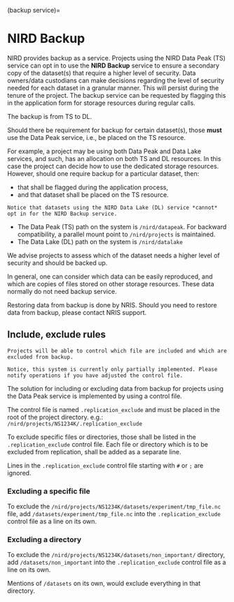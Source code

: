 (backup service)=



# NIRD Backup

NIRD provides backup as a service. Projects using the NIRD Data Peak (TS) service can opt in to use the **NIRD Backup** service to ensure a secondary copy of the dataset(s) that require a higher level of security. Data owners/data custodians can make decisions regarding the level of security needed for each dataset in a granular manner. This will persist during the tenure of the project. The backup service can be requested by flagging this in the application form for storage resources during regular calls.

The backup is from TS to DL.

Should there be requirement for backup for certain dataset(s), those **must** use the Data Peak service, i.e., be placed on the TS resource.

For example, a project may be using both Data Peak and Data Lake services, and such, has an allocation on both TS and DL resources. In this case the project can decide how to use the dedicated storage resources. However, should one require backup for a particular dataset, then: 
 
 - that shall be flagged during the application process,
 - and that dataset shall be placed on the TS resource.


```{note}
Notice that datasets using the NIRD Data Lake (DL) service *cannot* opt in for the NIRD Backup service.
```


- The Data Peak (TS) path on the system is `/nird/datapeak`. For backward compatibility, a parallel mount point to `/nird/projects` is maintained.
- The Data Lake (DL) path on the system is `/nird/datalake`

We advise projects to assess which of the dataset needs a higher level of 
security and should be backed up.

In general, one can consider which data can be easily reproduced, and which 
are copies of files stored on other storage resources. These data normally 
do not need backup service.


Restoring data from backup is done by NRIS. Should you need to restore data from backup, please contact NRIS support.


## Include, exclude rules
```{warning}
Projects will be able to control which file are included and which are excluded from backup.

Notice, this system is currently only partially implemented. Please notify operations if you have adjusted the control file.
```

The solution for including or excluding data from backup for projects using the Data Peak service is implemented by using a control file.

The control file is named `.replication_exclude` and must be placed in the
root of the project directory.
 e.g.: `/nird/projects/NS1234K/.replication_exclude`

To exclude specific files or directories, those shall be listed in the
`.replication_exclude` control file. Each file or directory which is to be
excluded from replication, shall be added as a separate line.

Lines in the `.replication_exclude` control file starting with `#` or `;` are
ignored.

### Excluding a specific file

To exclude the `/nird/projects/NS1234K/datasets/experiment/tmp_file.nc` file,
add `/datasets/experiment/tmp_file.nc` into the `.replication_exclude` control
file as a line on its own.


### Excluding a directory

To exclude the `/nird/projects/NS1234K/datasets/non_important/` directory,
add `/datasets/non_important` into the `.replication_exclude` control file
as a line on its own.

Mentions of `/datasets` on its own, would exclude everything in that directory.


